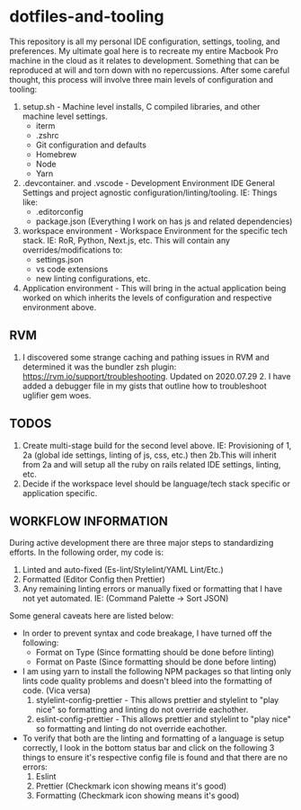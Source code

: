 # dotfiles-and-tooling

This repository is all my personal IDE configuration, settings, tooling, and
preferences. My ultimate goal here is to recreate my entire Macbook Pro machine
in the cloud as it relates to development. Something that can be reproduced at
will and torn down with no repercussions. After some careful thought, this
process will involve three main levels of configuration and tooling:

1. setup.sh - Machine level installs, C compiled libraries, and other machine level
   settings.
   - iterm
   - .zshrc
   - Git configuration and defaults
   - Homebrew
   - Node
   - Yarn
2. .devcontainer. and .vscode - Development Environment IDE General Settings and project agnostic
   configuration/linting/tooling. IE: Things like:
   - .editorconfig
   - package.json (Everything I work on has js and related dependencies)
3. workspace environment - Workspace Environment for the specific tech stack.
   IE: RoR, Python, Next.js, etc. This will contain any overrides/modifications to:
   - settings.json
   - vs code extensions
   - new linting configurations, etc.
4. Application environment - This will bring in the actual application being
   worked on which inherits the levels of configuration and respective
   environment above.

## RVM

1. I discovered some strange caching and pathing issues in RVM and determined it
   was the bundler zsh plugin: https://rvm.io/support/troubleshooting. Updated
   on 2020.07.29
   2. I have added a debugger file in my gists that outline how to troubleshoot
      uglifier gem woes.

## TODOS

1. Create multi-stage build for the second level above. IE: Provisioning of 1,
   2a (global ide settings, linting of js, css, etc.) then 2b.This will inherit from
   2a and will setup all the ruby on rails related IDE settings, linting, etc.
2. Decide if the workspace level should be language/tech stack specific or
   application specific.

## WORKFLOW INFORMATION

During active development there are three major steps to standardizing efforts.
In the following order, my code is:

1. Linted and auto-fixed (Es-lint/Stylelint/YAML Lint/Etc.)
2. Formatted (Editor Config then Prettier)
3. Any remaining linting errors or manually fixed or formatting that I have not
   yet automated. IE: (Command Palette -> Sort JSON)

Some general caveats here are listed below:

- In order to prevent syntax and code breakage, I have turned off the following:
  - Format on Type (Since formatting should be done before linting)
  - Format on Paste (Since formatting should be done before linting)
- I am using yarn to install the following NPM packages so that linting only
  lints code quality problems and doesn't bleed into the formatting of code.
  (Vica versa)
  1.  stylelint-config-prettier - This allows prettier and stylelint to "play nice"
      so formatting and linting do not override eachother.
  2.  eslint-config-prettier - This allows prettier and stylelint to "play nice"
      so formatting and linting do not override eachother.
- To verify that both are the linting and formatting of a language is setup
  correctly, I look in the bottom status bar and click on the following 3 things
  to ensure it's respective config file is found and that there are no errors:
  1. Eslint
  2. Prettier (Checkmark icon showing means it's good)
  3. Formatting (Checkmark icon showing means it's good)
